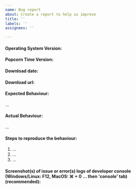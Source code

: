```yaml
---
name: Bug report
about: Create a report to help us improve
title: ''
labels: ''
assignees: ''

---
```


<!--
If you are asking a question rather than filing a bug, try one of these instead:
- Wiki & FAQ (https://github.com/popcorn-official/popcorn-desktop/wiki)
- Reddit /r/PopCornTimeApp (https://www.reddit.com/r/PopCornTimeApp/)
-->

#### Operating System Version:
<!-- Windows? Linux? macOS? Version?-->

#### Popcorn Time Version:
<!-- What version of Popcorn Time are you running? -->

#### Download date:
<!-- When did you install Popcorn Time? -->

#### Download url:
<!-- Since there are pre-release builds and it's difficult to track if download is a release or just random build from jenkins. -->

#### Expected Behaviour:
<!-- What did you think the app was going to do? -->
...

#### Actual Behaviour:
<!-- What does the app do instead? -->
...

#### Steps to reproduce the behaviour:
<!-- What steps do we need to take to find the same bug that you found? -->

1. ...
2. ...
3. ...

#### Screenshot(s) of issue or error(s) logs of developer console (Windows/Linux: F12, MacOS: ⌘ + 0 ... then 'console' tab) (recommended):
<!-- Screenshot helps with finding why stuff breaks -->
